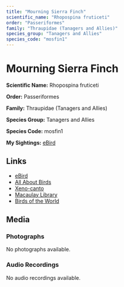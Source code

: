 ```yaml
---
title: "Mourning Sierra Finch"
scientific_name: "Rhopospina fruticeti"
order: "Passeriformes"
family: "Thraupidae (Tanagers and Allies)"
species_group: "Tanagers and Allies"
species_code: "mosfin1"
---
```


# Mourning Sierra Finch

**Scientific Name:** Rhopospina fruticeti

**Order:** Passeriformes

**Family:** Thraupidae (Tanagers and Allies)

**Species Group:** Tanagers and Allies

**Species Code:** mosfin1

**My Sightings:** [eBird](https://ebird.org/lifelist?r=world&time=life&spp=mosfin1)

## Links
* [eBird](https://ebird.org/species/mosfin1) 
* [All About Birds](https://www.allaboutbirds.org/guide/mosfin1) 
* [Xeno-canto](https://www.xeno-canto.org/species/mosfin1) 
* [Macaulay Library](https://search.macaulaylibrary.org/catalog?taxonCode=mosfin1&sort=rating_rank_desc)
* [Birds of the World](https://birdsoftheworld.org/bow/species/mosfin1)

## Media
### Photographs
No photographs available.

### Audio Recordings
No audio recordings available.
